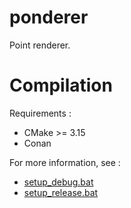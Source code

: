 # ponderer
Point renderer.

# Compilation

Requirements :
- CMake >= 3.15
- Conan

For more information, see :
- [setup_debug.bat](/script/setup_debug.bat)
- [setup_release.bat](/script/setup_debug.bat)
